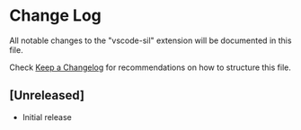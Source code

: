 # Change Log

All notable changes to the "vscode-sil" extension will be documented in this file.

Check [Keep a Changelog](http://keepachangelog.com/) for recommendations on how to structure this file.

## [Unreleased]
- Initial release